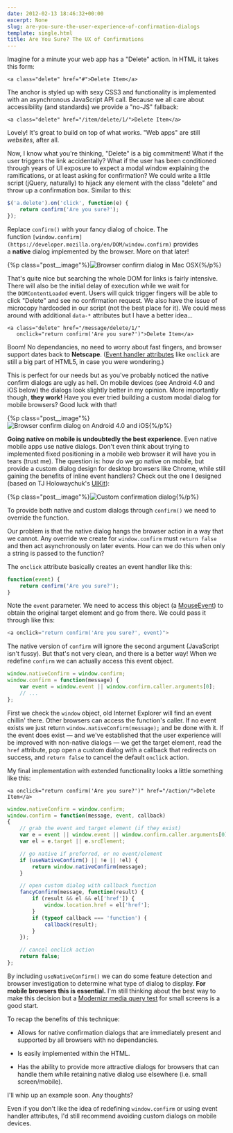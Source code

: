 ```yaml
---
date: 2012-02-13 18:46:32+00:00
excerpt: None
slug: are-you-sure-the-user-experience-of-confirmation-dialogs
template: single.html
title: Are You Sure? The UX of Confirmations
---
```


Imagine for a minute your web app has a "Delete" action. In HTML it takes this form:

````markup
<a class="delete" href="#">Delete Item</a>
````

The anchor is styled up with sexy CSS3 and functionality is implemented with an asynchronous JavaScript API call. Because we all care about accessibility (and standards) we provide a "no-JS" fallback:

````markup
<a class="delete" href="/item/delete/1/">Delete Item</a>
````

Lovely! It's great to build on top of what works. "Web apps" are still _websites_, after all.

Now, I know what you're thinking, "Delete" is a big commitment! What if the user triggers the link accidentally? What if the user has been conditioned through years of UI exposure to expect a modal window explaining the ramifications, or at least asking for confirmation? We could write a little script (jQuery, naturally) to hijack any element with the class "delete" and throw up a confirmation box. Similar to this:

````javascript
$('a.delete').on('click', function(e) {
	return confirm('Are you sure?');
});
````

Replace `confirm()` with your fancy dialog of choice. The function `[window.confirm](https://developer.mozilla.org/en/DOM/window.confirm)` provides a **native** dialog implemented by the browser. More on that later!

{%p class="post__image"%}![Browser confirm dialog in Mac OSX](/wp-content/uploads/2012/02/macosx-confirm1.png){%/p%}

That's quite nice but searching the whole DOM for links is fairly intensive. There will also be the initial delay of execution while we wait for the `DOMContentLoaded` event. Users will quick trigger fingers will be able to click "Delete" and see no confirmation request. We also have the issue of microcopy hardcoded in our script (not the best place for it). We could mess around with additional `data-*` attributes but I have a better idea...

````markup
<a class="delete" href="/message/delete/1/"
   onclick="return confirm('Are you sure?')">Delete Item</a>
````

Boom! No dependancies, no need to worry about fast fingers, and browser support dates back to **Netscape**. ([Event handler attributes](http://www.w3.org/TR/html5/webappapis.html#event-handler-attributes) like `onclick` are still a big part of HTML5, in case you were wondering.)

This is perfect for our needs but as you've probably noticed the native confirm dialogs are ugly as hell. On mobile devices (see Android 4.0 and iOS below) the dialogs look slightly better in my opinion. More importantly though, **they work!** Have you ever tried building a custom modal dialog for mobile browsers? Good luck with that!

{%p class="post__image"%}![Browser confirm dialog on Android 4.0 and iOS](/wp-content/uploads/2012/02/mobile-confirm.png){%/p%}

**Going native on mobile is undoubtedly the best experience**. Even native mobile apps use native dialogs. Don't even think about trying to implemented fixed positioning in a mobile web browser it will have you in tears (trust me). The question is: how do we go native on mobile, but provide a custom dialog design for desktop browsers like Chrome, while still gaining the benefits of inline event handlers? Check out the one I designed (based on TJ Holowaychuk's [UIKit](http://visionmedia.github.com/uikit/)):

{%p class="post__image"%}![Custom confirmation dialog](/wp-content/uploads/2012/02/custom-confirm.png){%/p%}

To provide both native and custom dialogs through `confirm()` we need to override the function.

Our problem is that the native dialog hangs the browser action in a way that we cannot. Any override we create for `window.confirm` must `return false` and then act asynchronously on later events. How can we do this when only a string is passed to the function?

The `onclick` attribute basically creates an event handler like this:

````javascript
function(event) {
	return confirm('Are you sure?');
}
````

Note the `event` parameter. We need to access this object (a [MouseEvent](https://developer.mozilla.org/en/DOM/MouseEvent)) to obtain the original target element and go from there. We could pass it through like this:

````javascript
<a onclick="return confirm('Are you sure?', event)">
````

The native version of `confirm` will ignore the second argument (JavaScript isn't fussy). But that's not very clean, and there is a better way! When we redefine `confirm` we can actually access this event object.

````javascript
window.nativeConfirm = window.confirm;
window.confirm = function(message) {
	var event = window.event || window.confirm.caller.arguments[0];
	// ...
};
````

First we check the `window` object, old Internet Explorer will find an event chillin' there. Other browsers can access the function's caller. If no event exists we just return `window.nativeConfirm(message);` and be done with it. If the event does exist — and we've established that the user experience will be improved with non-native dialogs — we get the target element, read the `href` attribute, pop open a custom dialog with a callback that redirects on success, and `return false` to cancel the default `onclick` action.

My final implementation with extended functionality looks a little something like this:

````markup
<a onclick="return confirm('Are you sure?')" href="/action/">Delete Item</a>
````


````javascript
window.nativeConfirm = window.confirm;
window.confirm = function(message, event, callback)
{
	// grab the event and target element (if they exist)
	var e = event || window.event || window.confirm.caller.arguments[0];
	var el = e.target || e.srcElement;

	// go native if preferred, or no event/element
	if (useNativeConfirm() || !e || !el) {
		return window.nativeConfirm(message);
	}

	// open custom dialog with callback function
	fancyConfirm(message, function(result) {
		if (result && el && el['href']) {
			window.location.href = el['href'];
		}
		if (typeof callback === 'function') {
			callback(result);
		}
	});

	// cancel onclick action
	return false;
};
````

By including `useNativeConfirm()` we can do some feature detection and browser investigation to determine what type of dialog to display. **For mobile browsers this is essential.** I'm still thinking about the best way to make this decision but a [Modernizr media query test](http://www.modernizr.com/docs/#mq) for small screens is a good start.

To recap the benefits of this technique:




  * Allows for native confirmation dialogs that are immediately present and supported by all browsers with no dependancies.


  * Is easily implemented within the HTML.


  * Has the ability to provide more attractive dialogs for browsers that can handle them while retaining native dialog use elsewhere (i.e. small screen/mobile).


I'll whip up an example soon. Any thoughts?

Even if you don't like the idea of redefining `window.confirm` or using event handler attributes, I'd still recommend avoiding custom dialogs on mobile devices.
